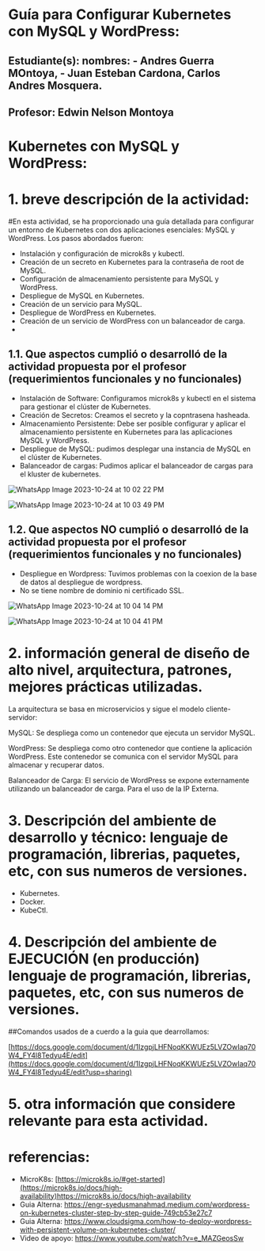 ﻿# Guía para Configurar Kubernetes con MySQL y WordPress:
 
## Estudiante(s): nombres: - Andres Guerra MOntoya, - Juan Esteban Cardona, Carlos Andres Mosquera.

## Profesor: Edwin Nelson Montoya

# Kubernetes con MySQL y WordPress:

# 1. breve descripción de la actividad:
#En esta actividad, se ha proporcionado una guía detallada para configurar un entorno de Kubernetes con dos aplicaciones esenciales: MySQL y WordPress. Los pasos abordados fueron:

- Instalación y configuración de microk8s y kubectl.
- Creación de un secreto en Kubernetes para la contraseña de root de MySQL.
- Configuración de almacenamiento persistente para MySQL y WordPress.
- Despliegue de MySQL en Kubernetes.
- Creación de un servicio para MySQL.
- Despliegue de WordPress en Kubernetes.
- Creación de un servicio de WordPress con un balanceador de carga.
- 
## 1.1. Que aspectos cumplió o desarrolló de la actividad propuesta por el profesor (requerimientos funcionales y no funcionales)

- Instalación de Software: Configuramos microk8s y kubectl en el sistema para gestionar el clúster de Kubernetes.
- Creación de Secretos: Creamos el secreto y la copntrasena hasheada.
- Almacenamiento Persistente: Debe ser posible configurar y aplicar el almacenamiento persistente en Kubernetes para las aplicaciones MySQL y WordPress.
- Despliegue de MySQL: pudimos desplegar una instancia de MySQL en el clúster de Kubernetes.
- Balanceador de cargas: Pudimos aplicar el balanceador de cargas para el kluster de kubernetes.

 ![WhatsApp Image 2023-10-24 at 10 02 22 PM](https://github.com/Guerrita/Reto-4-st0263-232/assets/105470955/ea585a0b-bbd7-4e78-9da4-47a58d900dc7)

 
 ![WhatsApp Image 2023-10-24 at 10 03 49 PM](https://github.com/Guerrita/Reto-4-st0263-232/assets/105470955/163a6533-52b0-4075-bf4c-d515ff03b2c1)



## 1.2. Que aspectos NO cumplió o desarrolló de la actividad propuesta por el profesor (requerimientos funcionales y no funcionales)

- Despliegue en Wordpress: Tuvimos problemas con la coexion de la base de datos al despliegue de wordpress.
- No se tiene nombre de dominio ni certificado SSL.

![WhatsApp Image 2023-10-24 at 10 04 14 PM](https://github.com/Guerrita/Reto-4-st0263-232/assets/105470955/2d132175-b8d0-43f8-9bca-8ad0bade1599)


![WhatsApp Image 2023-10-24 at 10 04 41 PM](https://github.com/Guerrita/Reto-4-st0263-232/assets/105470955/237ac935-6b87-404e-9117-2bf84300c52d)


# 2. información general de diseño de alto nivel, arquitectura, patrones, mejores prácticas utilizadas.

La arquitectura se basa en microservicios y sigue el modelo cliente-servidor:

MySQL: Se despliega como un contenedor que ejecuta un servidor MySQL.

WordPress: Se despliega como otro contenedor que contiene la aplicación WordPress. Este contenedor se comunica con el servidor MySQL para almacenar y recuperar datos.

Balanceador de Carga: El servicio de WordPress se expone externamente utilizando un balanceador de carga. Para el uso de la IP Externa.

# 3. Descripción del ambiente de desarrollo y técnico: lenguaje de programación, librerias, paquetes, etc, con sus numeros de versiones.

- Kubernetes.
- Docker.
- KubeCtl.

# 4. Descripción del ambiente de EJECUCIÓN (en producción) lenguaje de programación, librerias, paquetes, etc, con sus numeros de versiones.

##Comandos usados de a cuerdo a la guia que dearrollamos:

[https://docs.google.com/document/d/1IzgpjLHFNoqKKWUEz5LVZOwIaq70W4_FY4l8Tedyu4E/edit](https://docs.google.com/document/d/1IzgpjLHFNoqKKWUEz5LVZOwIaq70W4_FY4l8Tedyu4E/edit?usp=sharing)

# 5. otra información que considere relevante para esta actividad.

# referencias:

- MicroK8s: [https://microk8s.io/#get-started](https://microk8s.io/docs/high-availability)https://microk8s.io/docs/high-availability
- Guia Alterna: https://engr-syedusmanahmad.medium.com/wordpress-on-kubernetes-cluster-step-by-step-guide-749cb53e27c7
- Guia Alterna: https://www.cloudsigma.com/how-to-deploy-wordpress-with-persistent-volume-on-kubernetes-cluster/
- Video de apoyo: https://www.youtube.com/watch?v=e_MAZGeosSw
